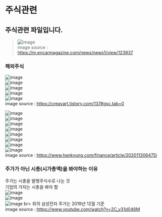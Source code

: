 # 주식관련
## 주식관련 파일입니다.
>![image](https://user-images.githubusercontent.com/44331989/137052421-c13889e4-35c7-4d73-94c6-f5570d5d98f9.png) <br>
>image source : https://m.encarmagazine.com/news/news1/view/123937 

### 해외주식
![image](https://user-images.githubusercontent.com/44331989/137051881-652b201d-373b-4e4c-be3d-2ba46c2a871d.png) <br>
![image](https://user-images.githubusercontent.com/44331989/137052259-c2972fd6-eac2-4eb9-98b3-6ded19e05ef1.png) <br>
![image](https://user-images.githubusercontent.com/44331989/137052278-8386b580-51de-4bf9-bc2d-9a9b9a61bd95.png) <br>
![image](https://user-images.githubusercontent.com/44331989/137053574-fd811033-a4b8-4bf7-ac92-180e2902824e.png) <br>
![image](https://user-images.githubusercontent.com/44331989/137052345-e594d8e6-7c45-4f7c-b113-5f085075e21a.png) <br>
image source : https://creavart.tistory.com/137#gsc.tab=0 <br>

![image](https://user-images.githubusercontent.com/44331989/137053257-9c2abbc0-afc9-44d0-865d-cf645f625771.png) <br>
![image](https://user-images.githubusercontent.com/44331989/137053450-b9b8c8d8-e6e5-4898-b33f-ed5c74b59bf6.png) <br>
![image](https://user-images.githubusercontent.com/44331989/137053705-4ef6ab67-46b5-403e-8ff5-751e676e1ba7.png) <br>
![image](https://user-images.githubusercontent.com/44331989/137053814-e05196a2-f0d1-4a8b-b061-739f14dd293a.png) <br>
![image](https://user-images.githubusercontent.com/44331989/137065554-cbc4b57f-703e-446f-a27b-f9c9fdcd4f3a.png) <br>
![image](https://user-images.githubusercontent.com/44331989/137065613-cd3b9abc-0e48-47f1-a991-3e36631192ca.png) <br>
![image](https://user-images.githubusercontent.com/44331989/137065662-133b2948-6e09-4446-910f-cbbc6f76af0e.png) <br>
![image](https://user-images.githubusercontent.com/44331989/137065684-740d655f-478f-4b27-899b-89daa9ac32c2.png) <br>
image source : https://www.hankyung.com/finance/article/202011306475i <br>

### 주가가 아닌 시총(시가총액)을 봐야하는 이유
주가는 시총을 발행주식수로 나눈 것 <br>
기업의 가치는 시총을 봐야 함 <br>
![image](https://user-images.githubusercontent.com/44331989/137427268-1e503f10-7d13-4f63-8396-ae7b094a2962.png) <br>
![image](https://user-images.githubusercontent.com/44331989/137427202-8923082f-af04-4c08-9774-ead6e0a5e690.png) <br>
![image](https://user-images.githubusercontent.com/44331989/137427421-170ed2de-e406-4c83-885e-d6cf66494942.png) br>
위의 삼성전자 주가는 2019년 12월 기준 <br>
image source : https://www.youtube.com/watch?v=2C_v31d046M <br>

